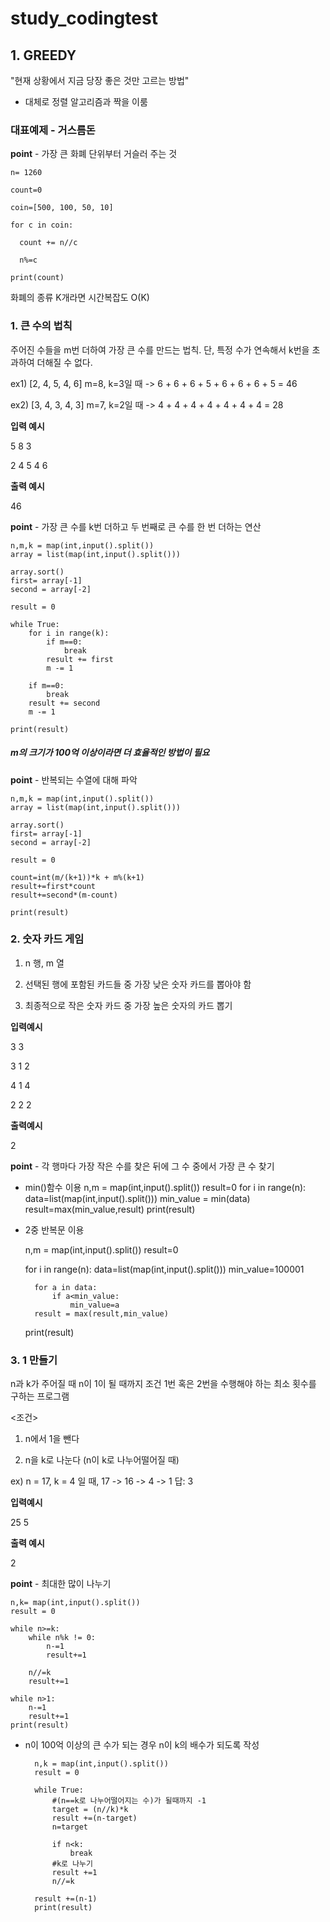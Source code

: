 # study_codingtest

## 1. GREEDY

"현재 상황에서 지금 당장 좋은 것만 고르는 방법"

* 대체로 정렬 알고리즘과 짝을 이룸 

### 대표예제 - 거스름돈 

**point** - 가장 큰 화폐 단위부터 거슬러 주는 것 

    n= 1260 
  
    count=0

    coin=[500, 100, 50, 10]
  
    for c in coin:
  
      count += n//c
    
      n%=c
    
    print(count)

화폐의 종류 K개라면 시간복잡도 O(K)

### 1. 큰 수의 법칙

주어진 수들을 m번 더하여 가장 큰 수를 만드는 법칙. 단, 특정 수가 연속해서 k번을 초과하여 더해질 수 없다.

ex1) [2, 4, 5, 4, 6] m=8, k=3일 때 -> 6 + 6 + 6 + 5 + 6 + 6 + 6 + 5 = 46

ex2) [3, 4, 3, 4, 3] m=7, k=2일 때 -> 4 + 4 + 4 + 4 + 4 + 4 + 4 = 28


**입력 예시**                        

5 8 3                                 

2 4 5 4 6

 **출력 예시**

46

**point** - 가장 큰 수를 k번 더하고 두 번째로 큰 수를 한 번 더하는 연산 

    n,m,k = map(int,input().split())
    array = list(map(int,input().split()))

    array.sort()
    first= array[-1]
    second = array[-2]

    result = 0

    while True:
        for i in range(k):
            if m==0:
                break
            result += first
            m -= 1
        
        if m==0:
            break
        result += second
        m -= 1
    
    print(result)
    
##### m의 크기가 100억 이상이라면 더 효율적인 방법이 필요

**point** - 반복되는 수열에 대해 파악

    n,m,k = map(int,input().split())
    array = list(map(int,input().split()))

    array.sort()
    first= array[-1]
    second = array[-2]

    result = 0

    count=int(m/(k+1))*k + m%(k+1)
    result+=first*count
    result+=second*(m-count)

    print(result)        


### 2. 숫자 카드 게임 

1. n 행, m 열

2. 선택된 행에 포함된 카드들 중 가장 낮은 숫자 카드를 뽑아야 함 

3. 최종적으로 작은 숫자 카드 중 가장 높은 숫자의 카드 뽑기

**입력예시**

3 3

3 1 2

4 1 4

2 2 2 

**출력예시**

2

**point** - 각 행마다 가장 작은 수를 찾은 뒤에 그 수 중에서 가장 큰 수 찾기

* min()함수 이용
    n,m = map(int,input().split())
    result=0
    for i in range(n):
        data=list(map(int,input().split()))
        min_value = min(data)
        result=max(min_value,result)
    print(result)


* 2중 반복문 이용

    n,m = map(int,input().split())
    result=0

    for i in range(n):
        data=list(map(int,input().split()))
        min_value=100001

        for a in data:
            if a<min_value:
                min_value=a
        result = max(result,min_value)

    print(result)

### 3. 1 만들기

n과 k가 주어질 때 n이 1이 될 때까지 조건 1번 혹은 2번을 수행해야 하는 최소 횟수를 구하는 프로그램

<조건> 

1. n에서 1을 뺀다

2. n을 k로 나눈다 (n이 k로 나누어떨어질 때)

ex) n = 17, k = 4 일 때, 17 -> 16 -> 4 -> 1 답: 3

**입력예시**

25 5

**출력 예시**

2

**point** - 최대한 많이 나누기 
    
    n,k= map(int,input().split())
    result = 0
    
    while n>=k:
        while n%k != 0:
            n-=1
            result+=1
            
        n//=k
        result+=1
        
    while n>1:
        n-=1
        result+=1
    print(result)


* n이 100억 이상의 큰 수가 되는 경우 n이 k의 배수가 되도록 작성

        n,k = map(int,input().split())
        result = 0

        while True:
            #(n==k로 나누어떨어지는 수)가 될때까지 -1
            target = (n//k)*k
            result +=(n-target)
            n=target

            if n<k:
                break
            #k로 나누기
            result +=1
            n//=k

        result +=(n-1)
        print(result)

